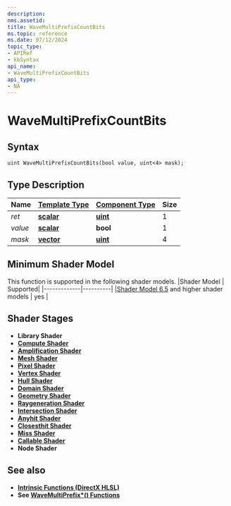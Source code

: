 ```yaml
---
description: 
nms.assetid:
title: WaveMultiPrefixCountBits
ms.topic: reference
ms.date: 07/12/2024
topic_type:
- APIRef
- kbSyntax
api_name:
- WaveMultiPrefixCountBits
api_type:
- NA
---
```



# WaveMultiPrefixCountBits




## Syntax


```syntax
uint WaveMultiPrefixCountBits(bool value, uint<4> mask);
```


## Type Description

| Name  | [**Template Type**](../direct3dhlsl/dx-graphics-hlsl-data-types.md)| [**Component Type**](../direct3dhlsl/dx-graphics-hlsl-data-types.md) | Size |
|-------|--------------------------------------------------------------------|----------------------------------------------------------------------|------|
| *ret* | [**scalar**](../direct3dhlsl/dx-graphics-hlsl-scalar.md) | [**uint**](../WinProg/windows-data-types) | 1 |
| *value* | [**scalar**](../direct3dhlsl/dx-graphics-hlsl-scalar.md) | **bool** | 1 |
| *mask* | [**vector**](../direct3dhlsl/dx-graphics-hlsl-vector.md) | [**uint**](../WinProg/windows-data-types) | 4 |

## Minimum Shader Model

This function is supported in the following shader models.
|Shader Model |	Supported|
|-------------|----------|
|[Shader Model 6.5](https://microsoft.github.io/DirectX-Specs/d3d/HLSL_ShaderModel6_5) and higher shader models | yes |

## Shader Stages

* **Library Shader**
* [**Compute Shader**](../direct3d11/direct3d-11-advanced-stages-compute-shader.md)
* [**Amplification Shader**](https://microsoft.github.io/DirectX-Specs/d3d/MeshShader.html#amplification-shader-and-mesh-shader)
* [**Mesh Shader**](https://microsoft.github.io/DirectX-Specs/d3d/MeshShader.html)
* [**Pixel Shader**](../direct3dhlsl/dx-graphics-hlsl-writing-shaders-9.md#pixel-shader-basics)
* [**Vertex Shader**](../direct3dhlsl/dx-graphics-hlsl-writing-shaders-9.md#vertex-shader-basics)
* [**Hull Shader**](https://learn.microsoft.com/en-us/windows/uwp/graphics-concepts/hull-shader-stage--hs-)
* [**Domain Shader**](https://learn.microsoft.com/en-us/windows/uwp/graphics-concepts/domain-shader-stage--ds-)
* [**Geometry Shader**](https://learn.microsoft.com/en-us/windows/uwp/graphics-concepts/geometry-shader-stage--gs-)
* [**Raygeneration Shader**](../direct3d12/ray-generation-shader.md)
* [**Intersection Shader**](../direct3d12/intersection-shader.md)
* [**Anyhit Shader**](../direct3d12/any-hit-shader.md)
* [**Closesthit Shader**](../direct3d12/closest-hit-shader.md)
* [**Miss Shader**](../direct3d12/miss-shader.md)
* [**Callable Shader**](../direct3d12/callable-shader.md)
* **Node Shader**


## See also


- [**Intrinsic Functions (DirectX HLSL)**](../direct3dhlsl/dx-graphics-hlsl-intrinsic-functions.md)
- **See [WaveMultiPrefix*() Functions](https://microsoft.github.io/DirectX-Specs/d3d/HLSL_ShaderModel6_5#wavemultiprefix-functions)**